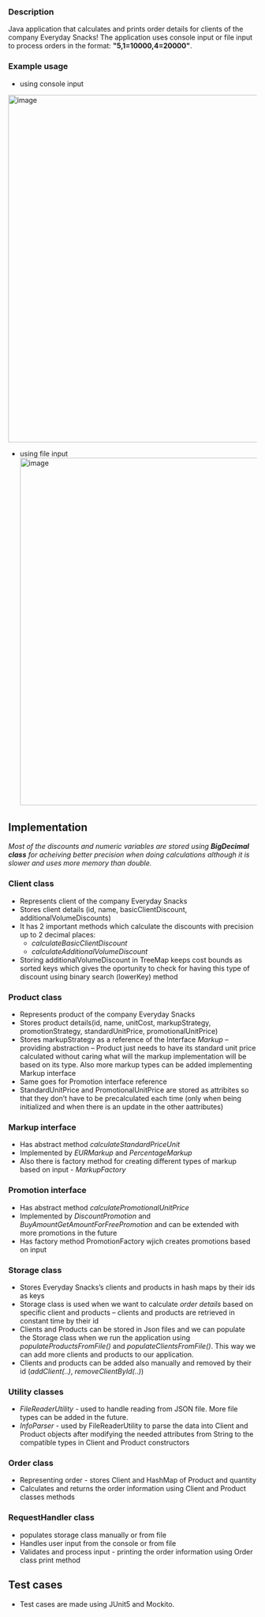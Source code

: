 ### Description
Java application that calculates and prints order details for clients of the company Everyday Snacks!
The application uses console input or file input to process orders in the format: **"5,1=10000,4=20000"**.

### Example usage
<!-- First Image -->
 - using console input
<img width="703" alt="image" src="https://github.com/nikoletabeyska/SnackPricing/assets/76749430/2ddaf740-87b2-4d85-a58b-a7b68c093521" style="margin-right: 10px;">

<!-- Second Image -->
 - using file input
   <img width="703" alt="image" src="https://github.com/nikoletabeyska/SnackPricing/assets/76749430/2131615a-78be-48b7-8ba9-8b934a287e05" style="margin-right: 10px;">


## Implementation

  _Most of the discounts and numeric variables are stored using **BigDecimal class** for acheiving better precision when doing calculations although it is slower and uses more memory than double._

 ### Client class
  - Represents client of the company Everyday Snacks
  - Stores client details (id, name, basicClientDiscount, additionalVolumeDiscounts)
  -	It has 2 important methods which calculate the discounts with precision up to 2 decimal places:
 	   -  _calculateBasicClientDiscount_
     -  _calculateAdditionalVolumeDiscount_
-	Storing additionalVolumeDiscount in TreeMap keeps cost bounds as sorted keys which gives the oportunity to check for having this type of discount using binary search (lowerKey) method

 ### Product class
  -	Represents product of the company Everyday Snacks
  - Stores product details(id, name, unitCost, markupStrategy, promotionStrategy, standardUnitPrice, promotionalUnitPrice)
  -	Stores markupStrategy as a reference of the Interface _Markup_ – providing abstraction – Product just needs to have its standard unit price calculated without caring what will the markup implementation will be based on its type. Also more markup types can be added implementing Markup interface
  - Same goes for Promotion interface reference
  - StandardUnitPrice and PromotionalUnitPrice are stored as attribites so that they don’t have to be precalculated each time (only when being initialized and when there is an update in the other aattributes)

  ### Markup interface
  - Has abstract method _calculateStandardPriceUnit_
  - Implemented by _EURMarkup_ and _PercentageMarkup_
  - Also there is factory method for creating different types of markup based on input - _MarkupFactory_

  ### Promotion interface
   - Has abstract method _calculatePromotionalUnitPrice_
   - Implemented by _DiscountPromotion_ and _BuyAmountGetAmountForFreePromotion_ and can be extended with more promotions in the future
   - Has factory method PromotionFactory wjich creates promotions based on input

  ### Storage class
   - Stores Everyday Snacks’s clients and products in hash maps by their ids as keys 
   - Storage class is used when we want to calculate _order details_ based on specific client and products – clients and products are retrieved in constant time by their id
   - Clients and Products can be stored in Json files and we can populate the Storage class when we run the application using _populateProductsFromFile()_ and _populateClientsFromFile()_. This way we can add more clients and products to our application.
   - Clients and products can be added also manually and removed by their id (_addClient(..)_, _removeClientById(..)_)

  ### Utility classes
   - _FileReaderUtility_ - used to handle reading from JSON file. More file types can be added in the future.
   - _InfoParser_ - used by FileReaderUtility to parse the data into Client and Product objects after modifying the needed attributes from String to the compatible types in Client and Product constructors 

  ### Order class
   - Representing order - stores Client and HashMap of Product and quantity
   - Calculates and returns the order information using Client and Product classes methods

  ### RequestHandler class
   - populates storage class manually or from file
   - Handles user input from the console or from file
   - Validates and process input - printing the order information using Order class print method

## Test cases
- Test cases are made using JUnit5 and Mockito.




